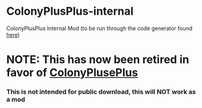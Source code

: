 # ColonyPlusPlus-internal
ColonyPlusPlus Internal Mod (to be run through the code generator found [here](https://github.com/ColonyPlusPlus/ColonyPlusPlus-Generator))

# NOTE: This has now been retired in favor of [ColonyPlusePlus](https://github.com/ColonyPlusPlus/ColonyPlusPlus)

### This is not intended for public download, this will NOT work as a mod
